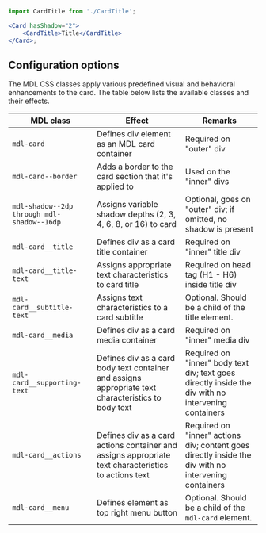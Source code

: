 ```jsx
import CardTitle from './CardTitle';

<Card hasShadow="2">
    <CardTitle>Title</CardTitle>
</Card>;
```

## Configuration options

The MDL CSS classes apply various predefined visual and behavioral enhancements to the card. The table below lists the available classes and their effects.

| MDL class                                  | Effect                                                                                               | Remarks                                                                                              |
| ------------------------------------------ | ---------------------------------------------------------------------------------------------------- | ---------------------------------------------------------------------------------------------------- |
| `mdl-card`                                 | Defines div element as an MDL card container                                                         | Required on "outer" div                                                                              |
| `mdl-card--border`                         | Adds a border to the card section that it's applied to                                               | Used on the "inner" divs                                                                             |
| `mdl-shadow--2dp through mdl-shadow--16dp` | Assigns variable shadow depths (2, 3, 4, 6, 8, or 16) to card                                        | Optional, goes on "outer" div; if omitted, no shadow is present                                      |
| `mdl-card__title`                          | Defines div as a card title container                                                                | Required on "inner" title div                                                                        |
| `mdl-card__title-text`                     | Assigns appropriate text characteristics to card title                                               | Required on head tag (H1 - H6) inside title div                                                      |
| `mdl-card__subtitle-text`                  | Assigns text characteristics to a card subtitle                                                      | Optional. Should be a child of the title element.                                                    |
| `mdl-card__media`                          | Defines div as a card media container                                                                | Required on "inner" media div                                                                        |
| `mdl-card__supporting-text`                | Defines div as a card body text container and assigns appropriate text characteristics to body text  | Required on "inner" body text div; text goes directly inside the div with no intervening containers  |
| `mdl-card__actions`                        | Defines div as a card actions container and assigns appropriate text characteristics to actions text | Required on "inner" actions div; content goes directly inside the div with no intervening containers |
| `mdl-card__menu`                           | Defines element as top right menu button                                                             | Optional. Should be a child of the `mdl-card` element.                                               |
